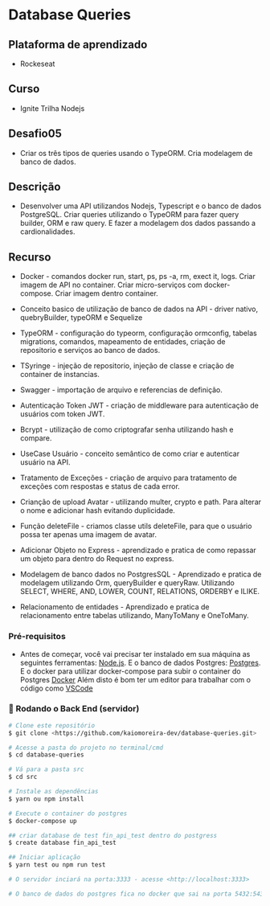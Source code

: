 # Database Queries

## Plataforma de aprendizado
* Rockeseat

## Curso
* Ignite Trilha Nodejs

## Desafio05
* Criar os três tipos de queries usando o TypeORM. Cria modelagem de banco de dados.
  
## Descrição
* Desenvolver uma API utilizandos Nodejs, Typescript e o banco de dados PostgreSQL. Criar queries utilizando o TypeORM para fazer query builder, ORM e raw query. E fazer a modelagem dos dados passando a cardionalidades. 

## Recurso
* Docker - comandos docker run, start, ps, ps -a, rm, exect it, logs. Criar imagem de API no container. Criar micro-serviços com docker-compose. Criar imagem dentro container.

* Conceito basico de utilização de banco de dados na API - driver nativo, quebryBuilder, typeORM e Sequelize

* TypeORM - configuração do typeorm, configuração ormconfig, tabelas migrations, comandos, mapeamento de entidades, criação de repositorio e serviços ao banco de dados.

* TSyringe - injeção de repositorio, injeção de classe e criação de container de instancias.

* Swagger - importação de arquivo e referencias de definição.

* Autenticação Token JWT - criação de middleware para autenticação de usuários com token JWT.

* Bcrypt - utilização de como criptografar senha utilizando hash e compare.

* UseCase Usuário - conceito semântico de como criar e autenticar usuário na API.

* Tratamento de Exceções - criação de arquivo para tratamento de exceções com respostas e status de cada error.

* Crianção de upload Avatar - utilizando multer, crypto e path. Para alterar o nome e adicionar hash evitando duplicidade.

* Função deleteFile - criamos classe utils deleteFile, para que o usuário possa ter apenas uma imagem de avatar.

* Adicionar Objeto no Express - aprendizado e pratica de como repassar um objeto para dentro do Request no express.

* Modelagem de banco dados no PostgresSQL - Aprendizado e pratica de modelagem utilizando Orm, queryBuilder e queryRaw. Utilizando SELECT, WHERE, AND, LOWER, COUNT, RELATIONS, ORDERBY e ILIKE.

* Relacionamento de entidades - Aprendizado e pratica de relacionamento entre tabelas utilizando, ManyToMany e OneToMany.

### Pré-requisitos

* Antes de começar, você vai precisar ter instalado em sua máquina as seguintes ferramentas:
[Node.js](https://nodejs.org/en/). 
E o banco de dados Postgres:
[Postgres](https://www.postgresql.org/).
E o docker para utilizar docker-compose para subir o container do Postgres
[Docker](https://https://www.docker.com/)
Além disto é bom ter um editor para trabalhar com o código como [VSCode](https://code.visualstudio.com/)

### 🎲 Rodando o Back End (servidor)

```bash
# Clone este repositório
$ git clone <https://github.com/kaiomoreira-dev/database-queries.git>

# Acesse a pasta do projeto no terminal/cmd
$ cd database-queries

# Vá para a pasta src
$ cd src

# Instale as dependências
$ yarn ou npm install

# Execute o container do postgres
$ docker-compose up

## criar database de test fin_api_test dentro do postgress
$ create database fin_api_test

## Iniciar aplicação
$ yarn test ou npm run test

# O servidor inciará na porta:3333 - acesse <http://localhost:3333>

# O banco de dados do postgres fica no docker que sai na porta 5432:5432
```





